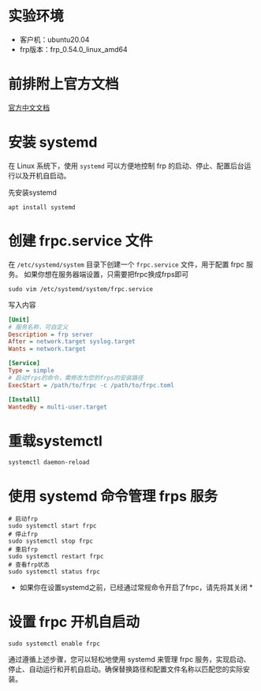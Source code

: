 # 实验环境
- 客户机：ubuntu20.04
- frp版本：frp_0.54.0_linux_amd64 

# 前排附上官方文档
[官方中文文档](https://gofrp.org/zh-cn/docs/)


# 安装 systemd

在 Linux 系统下，使用 `systemd` 可以方便地控制 frp 的启动、停止、配置后台运行以及开机自启动。

先安装systemd
```shell
apt install systemd
```

# 创建 frpc.service 文件 

在 `/etc/systemd/system` 目录下创建一个 `frpc.service` 文件，用于配置 frpc 服务。
如果你想在服务器端设置，只需要把frpc换成frps即可

```shell
sudo vim /etc/systemd/system/frpc.service
```

写入内容
```ini
[Unit]
# 服务名称，可自定义
Description = frp server
After = network.target syslog.target
Wants = network.target

[Service]
Type = simple
# 启动frps的命令，需修改为您的frps的安装路径
ExecStart = /path/to/frpc -c /path/to/frpc.toml

[Install]
WantedBy = multi-user.target
```

# 重载systemctl
```shell
systemctl daemon-reload
```

# 使用 systemd 命令管理 frps 服务

```shell
# 启动frp
sudo systemctl start frpc
# 停止frp
sudo systemctl stop frpc
# 重启frp
sudo systemctl restart frpc
# 查看frp状态
sudo systemctl status frpc
```

* 如果你在设置systemd之前，已经通过常规命令开启了frpc，请先将其关闭 *

# 设置 frpc 开机自启动

```shell
sudo systemctl enable frpc
```

通过遵循上述步骤，您可以轻松地使用 systemd 来管理 frpc 服务，实现启动、停止、自动运行和开机自启动。确保替换路径和配置文件名称以匹配您的实际安装。
